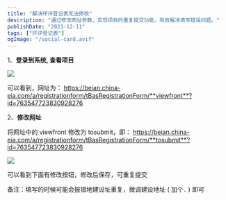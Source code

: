 ```yaml
---
title: "解决环评登记表无法修改"
description: "通过修改网址参数，实现项目的重复提交功能，有效解决填写错误问题。"
publishDate: "2023-12-11"
tags: ["环评登记表"]
ogImage: "/social-card.avif"
---
```


<!-- more -->

1、**登录到系统, 查看项目**

![](https://i2.343700.xyz/202407201420174.avif)

可以看到，网址为：
https://beian.china-eia.com/a/registrationform/tBasRegistrationForm/**viewfront**?id=763547723830928276

2、**修改网址**

将网址中的 viewfront 修改为 tosubmit，即：
https://beian.china-eia.com/a/registrationform/tBasRegistrationForm/**tosubmit**?id=763547723830928276

![](https://i2.343700.xyz/202407201422205.avif)

可以看到下面有修改按钮，修改后保存，可重复提交

备注：填写的时候可能会报错地建设址重复，微调建设地址 ( 加个`.` ) 即可
